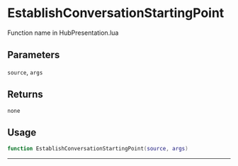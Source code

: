# EstablishConversationStartingPoint
Function name in HubPresentation.lua
## Parameters
`source`, `args`
## Returns
`none`
## Usage
```lua
function EstablishConversationStartingPoint(source, args)
```
---
